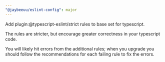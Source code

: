 ```yaml
---
"@jaybeeuu/eslint-config": major
---
```


Add plugin:@typescript-eslint/strict rules to base set for typescript.

The rules are stricter, but encourage greater correctness in your typescript code.

You will likely hit errors from the additional rules; when you upgrade you should follow the recommendations for each failing rule to fix the errors.
